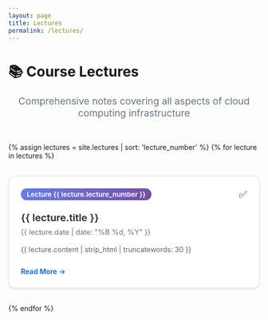 ```yaml
---
layout: page
title: Lectures
permalink: /lectures/
---
```


<div class="lectures-page">
  <h1>📚 Course Lectures</h1>
  <p class="lead">Comprehensive notes covering all aspects of cloud computing infrastructure</p>

  <div class="lectures-grid">
    {% assign lectures = site.lectures | sort: 'lecture_number' %}
    {% for lecture in lectures %}
      <div class="lecture-card">
        <div class="lecture-header">
          <span class="lecture-number">Lecture {{ lecture.lecture_number }}</span>
          <span class="completion-status">✅</span>
        </div>
        <h3 class="lecture-title">
          <a href="{{ lecture.url | relative_url }}">{{ lecture.title }}</a>
        </h3>
        <div class="lecture-meta">
          <span class="lecture-date">{{ lecture.date | date: "%B %d, %Y" }}</span>
        </div>
        <p class="lecture-excerpt">{{ lecture.content | strip_html | truncatewords: 30 }}</p>
        <a href="{{ lecture.url | relative_url }}" class="read-more">Read More →</a>
      </div>
    {% endfor %}
  </div>
</div>

<style>
.lectures-page {
  max-width: 1200px;
  margin: 0 auto;
}

.lead {
  font-size: 1.2rem;
  color: #6c757d;
  margin-bottom: 3rem;
  text-align: center;
}

.lectures-grid {
  display: grid;
  grid-template-columns: repeat(auto-fit, minmax(350px, 1fr));
  gap: 2rem;
  margin-top: 2rem;
}

.lecture-card {
  background: white;
  border: 1px solid #e1e4e8;
  border-radius: 12px;
  padding: 1.5rem;
  transition: all 0.3s ease;
  box-shadow: 0 2px 4px rgba(0,0,0,0.1);
}

.lecture-card:hover {
  transform: translateY(-4px);
  box-shadow: 0 8px 16px rgba(0,0,0,0.15);
  border-color: #0366d6;
}

.lecture-header {
  display: flex;
  justify-content: space-between;
  align-items: center;
  margin-bottom: 1rem;
}

.lecture-number {
  background: linear-gradient(135deg, #667eea 0%, #764ba2 100%);
  color: white;
  padding: 0.25rem 0.75rem;
  border-radius: 20px;
  font-size: 0.85rem;
  font-weight: 600;
}

.completion-status {
  font-size: 1.2rem;
}

.lecture-title {
  margin-bottom: 0.5rem;
}

.lecture-title a {
  color: #24292e;
  text-decoration: none;
  font-size: 1.25rem;
  font-weight: 600;
}

.lecture-title a:hover {
  color: #0366d6;
}

.lecture-meta {
  color: #6a737d;
  font-size: 0.9rem;
  margin-bottom: 1rem;
}

.lecture-excerpt {
  color: #586069;
  line-height: 1.6;
  margin-bottom: 1.5rem;
}

.read-more {
  color: #0366d6;
  text-decoration: none;
  font-weight: 600;
  display: inline-flex;
  align-items: center;
  transition: color 0.2s ease;
}

.read-more:hover {
  color: #0256cc;
}

@media (max-width: 768px) {
  .lectures-grid {
    grid-template-columns: 1fr;
    gap: 1.5rem;
  }
  
  .lecture-card {
    padding: 1.25rem;
  }
}
</style>